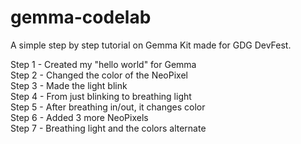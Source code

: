 # gemma-codelab

A simple step by step tutorial on Gemma Kit made for GDG DevFest.

Step 1 - Created my "hello world" for Gemma <br/>
Step 2 - Changed the color of the NeoPixel <br/>
Step 3 - Made the light blink <br/>
Step 4 - From just blinking to breathing light <br/>
Step 5 - After breathing in/out, it changes color <br/>
Step 6 - Added 3 more NeoPixels <br/>
Step 7 - Breathing light and the colors alternate <br/>

